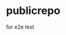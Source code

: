 # publicrepo
for e2e test






































































































































































































































































































































































































































































































































































































































































































































































































































































































































































































































































































































































































































































































































































































































































































































































































































































































































































































































































































































































































































































































































































































































































































































































































































































































































































